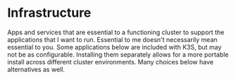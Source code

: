 # Infrastructure

Apps and services that are essential to a functioning cluster to support the applications that I want to run. Essential to me doesn't necessarily mean essential to you. Some applications below are included with K3S, but may not be as configurable. Installing them separately allows for a more portable install across different cluster environments. Many choices below have alternatives as well.
